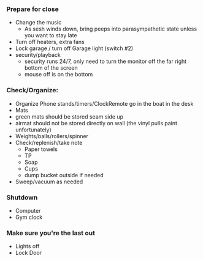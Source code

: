 ### Prepare for close
- Change the music
    - As sesh winds down, bring peeps into parasympathetic state unless you want to stay late
- Turn off heaters, extra fans
- Lock garage / turn off Garage light (switch #2)
- security/playback
    - security runs 24/7, only need to turn the monitor off the far right bottom of the screen
    - mouse off is on the bottom
### Check/Organize:
- Organize
Phone stands/timers/ClockRemote go in the boat in the desk
- Mats
- green mats should be stored seam side up
- airmat should not be stored directly on wall (the vinyl pulls paint unfortunately)
- Weights/balls/rollers/spinner
- Check/replenish/take note
    - Paper towels
    - TP
    - Soap
    - Cups
    - dump bucket outside if needed
- Sweep/vacuum as needed
### Shutdown
- Computer
- Gym clock
### Make sure you're the last out
- Lights off
- Lock Door
